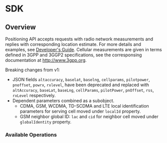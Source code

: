 # SDK

## Overview

Positioning API accepts requests with radio network measurements and replies with corresponding location estimate. For more details and examples, see [Developer's Guide](https://developer.here.com/documentation/positioning). Cellular measurements are given in terms defined in 3GPP and 3GGP2 specifications, see the corresponsing documentation at http://www.3gpp.org.

Breaking changes from v1:
  - JSON fields
    `altaccuracy`, `baselat`, `baselng`, `cellparams`, `pilotpower`, `pnoffset`, `powrx`, `rxlevel`,
    have been deprecated and replaced with
    `altAccuracy`, `baseLat`, `baseLng`, `cellParams`, `pilotPower`, `pnOffset`, `rss`, `rxLevel`
    respectively.
  - Dependent parameters combined as a subobject.
    - CDMA, GSM, WCDMA, TD-SCDMA and LTE local identification parameters for serving cell moved under `localId` property.
    - GSM neighbor global ID: `lac` and `cid` for neighbor cell moved under `globalIdentity` property.


### Available Operations

